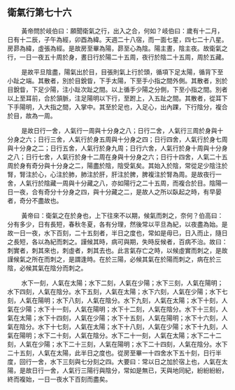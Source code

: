 ## 衛氣行第七十六

<p>&emsp;&emsp;
黃帝問於岐伯曰：願聞衛氣之行，出入之合，何如？岐伯曰：歲有十二月，日有十二辰，子午為經，卯酉為緯。天週二十八宿，而一面七星，四七二十八星。房昴為緯，虛張為經。是故房至畢為陽，昴至心為陰。陽主晝，陰主夜。故衛氣之行，一日一夜五十周於身，晝日行於陽二十五周，夜行於陰二十五周，周於五藏。
</p>
<p>&emsp;&emsp;
是故平旦陰盡，陽氣出於目，目張則氣上行於頭，循項下足太陽，循背下至小趾之端。其散者，別於目銳眥，下手太陽，下至手小指之間外側。其散者，別於目銳眥，下足少陽，注小趾次趾之間。以上循手少陽之分側，下至小指之間。別者以上至耳前，合於頷脈，注足陽明以下行，至跗上，入五趾之間。其散者，從耳下下手陽明，入大指之間，入掌中。其至於足也，入足心，出內踝，下行陰分，複合於目，故為一周。
</p>
<p>&emsp;&emsp;
是故日行一舍，人氣行一周與十分身之八；日行二舍，人氣行三周於身與十分身之六；日行三舍，人氣行於身五周與十分身之四；日行四舍，人氣行於身七周與十分身之二；日行五舍，人氣行於身九周；日行六舍，人氣行於身十周與十分身之八；日行七舍，人氣行於身十二周在身與十分身之六；日行十四舍，人氣二十五周於身有奇分與十分身之二，陽盡於陰，陰受氣矣。其始入於陰，常從足少陰注於腎，腎注於心，心注於肺，肺注於肝，肝注於脾，脾複注於腎為周。是故夜行一舍，人氣行於陰藏一周與十分藏之八，亦如陽行之二十五周，而複合於目。陰陽一日一夜，合有奇分十分身之四，與十分藏之二，是故人之所以臥起之時，有早晏者，奇分不盡故也。
</p>
<p>&emsp;&emsp;
黃帝曰：衛氣之在於身也，上下往來不以期，候氣而刺之，奈何？伯高曰：分有多少，日有長短，春秋冬夏，各有分理，然後常以平旦為紀，以夜盡為始。是故一日一夜，水下百刻，二十五刻者，半日之度也，常如是毋已，日入而止，隨日之長短，各以為紀而刺之。謹候其時，病可與期，失時反候者，百病不治。故曰：刺實者，刺其來也，刺虛者，刺其去也。此言氣存亡之時，以候虛實而刺之，是故謹候氣之所在而刺之，是謂逢時。在於三陽，必候其氣在於陽而刺之，病在於三陰，必候其氣在陰分而刺之。
</p>
<p>&emsp;&emsp;
水下一刻，人氣在太陽；水下二刻，人氣在少陽；水下三刻，人氣在陽明；水下四刻，人氣在陰分。水下五刻，人氣在太陽；水下六刻，人氣在少陽；水下七刻，人氣在陽明；水下八刻，人氣在陰分。水下九刻，人氣在太陽；水下十刻，人氣在少陽；水下十一刻，人氣在陽明；水下十二刻，人氣在陰分。水下十三刻，人氣在太陽；水下十四刻，人氣在少陽；水下十五刻，人氣在陽明；水下十六刻，人氣在陰分。水下十七刻，人氣在太陽；水下十八刻，人氣在少陽；水下十九刻，人氣在陽明；水下二十刻，人氣在陰分。水下二十一刻，人氣在太陽；水下二十二刻，人氣在少陽；水下二十三刻，人氣在陽明；水下二十四刻，人氣在陰分。水下二十五刻，人氣在太陽，此半日之度也。從房至畢一十四舍水下五十刻，日行半度，回行一舍，水下三刻與七分刻之四。大要曰：常以日之加於宿上也，人氣在太陽，是故日行一舍，人氣行三陽行與陰分，常如是無已，天與地同紀，紛紛紛紛，終而複始，一日一夜水下百刻而盡矣。
</p>